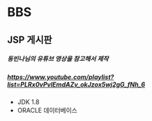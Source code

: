 # BBS
## JSP 게시판
##### 동빈나님의 유튜브 영상을 참고해서 제작
##### https://www.youtube.com/playlist?list=PLRx0vPvlEmdAZv_okJzox5wj2gG_fNh_6

- JDK 1.8
- ORACLE 데이터베이스
